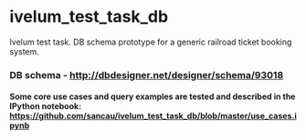 # ivelum_test_task_db

Ivelum test task. DB schema prototype for a generic railroad ticket booking system.

### DB schema - http://dbdesigner.net/designer/schema/93018

#### Some core use cases and query examples are tested and described in the IPython notebook: https://github.com/sancau/ivelum_test_task_db/blob/master/use_cases.ipynb
